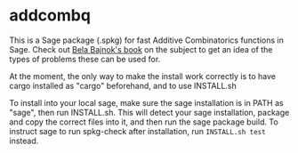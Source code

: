 # addcombq

This is a Sage package (.spkg) for fast Additive Combinatorics functions in Sage. Check out [Bela Bajnok's book](https://arxiv.org/pdf/1705.07444.pdf) on the subject to get an idea of the types of problems these can be used for.

At the moment, the only way to make the install work correctly is to have cargo installed as "cargo" beforehand, and to use INSTALL.sh

To install into your local sage, make sure the sage installation is in PATH as "sage", then run INSTALL.sh. This will detect your sage installation, package and copy the correct files into it, and then run the sage package build. To instruct sage to run spkg-check after installation, run `INSTALL.sh test` instead.
